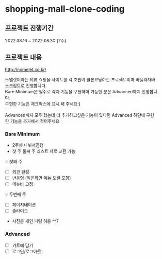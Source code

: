 # shopping-mall-clone-coding

## 프로젝트 진행기간

  2022.08.16 ~ 2022.08.30 (2주)

## 프로젝트 내용

http://nomelet.co.kr/

노멜렛이라는 의류 쇼핑몰 사이트를 각 조원이 클론코딩하는 프로젝트이며 바닐라자바스크립트로 진행합니다.<br/>
Bare Minimum은 필수로 각자 기능을 구현하며 가능한 분은 Advanced까지 진행합니다.<br/>
구현한 기능은 체크박스에 표시 해 주세요:)<br/>
<br/>
Advanced까지 모두 했는데 더 추가하고싶은 기능이 있다면 Advanced 하단에 구현한 기능을 추가해서 적어주세요<br/>

### Bare Minimum 
- 2주에 나눠서진행 
- 첫 주 둘째 주 리스트 서로 교환 가능

<aside>
💡 첫째 주

- [ ] 외관 완성
- [ ] 반응형 (작은화면 메뉴 토글 포함)
- [ ] 메뉴바 고정

💡 두번째 주 

- [ ] 페이지네이션
- [ ] 슬라이드
</aside>

- 사진은 개인 피팅 허용 ^^7

### Advanced

- [ ] 카트에 담기
- [ ] 로그인/로그아웃
